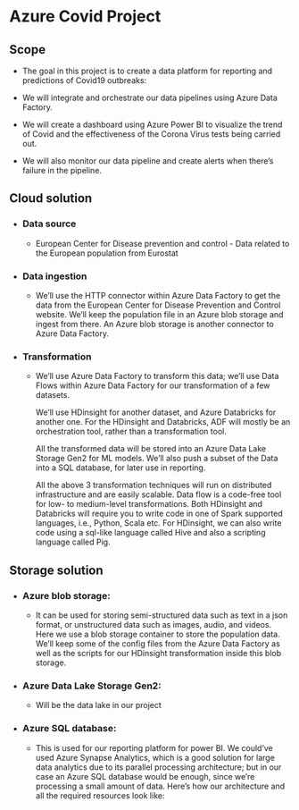 # Azure Covid Project

## Scope 

- The goal in this project is to create a data platform for reporting and predictions of Covid19 outbreaks: 

- We will integrate and orchestrate our data pipelines using Azure Data Factory. 

- We will create a dashboard using Azure Power BI to visualize the trend of Covid and the effectiveness of the Corona Virus tests being carried out. 

- We will also monitor our data pipeline and create alerts when there’s failure in the pipeline. 

## Cloud solution

- ### Data source
    - European Center for Disease prevention and control - Data related to the European population from Eurostat

- ### Data ingestion
    - We’ll use the HTTP connector within Azure Data Factory to get the data from the European Center for Disease Prevention and Control website. We’ll keep the population file in an Azure blob storage and ingest from there. An Azure blob storage is another connector to Azure Data Factory. 

- ### Transformation 

    - We’ll use Azure Data Factory to transform this data; we’ll use Data Flows within Azure Data Factory for our transformation of a few datasets.

      We’ll use HDinsight for another dataset, and Azure Databricks for another one. For the HDinsight and Databricks, ADF will mostly be an orchestration tool, rather than a transformation tool. 

      All the transformed data will be stored into an Azure Data Lake Storage Gen2 for ML models. We’ll also push a subset of the Data into a SQL database, for later use in reporting. 

      All the above 3 transformation techniques will run on distributed infrastructure and are easily scalable. Data flow is a code-free tool for low- to medium-level transformations. Both HDinsight and Databricks will require you to write code in one of Spark supported languages, i.e., Python, Scala etc. For HDinsight, we can also write code using a sql-like language called Hive and also a scripting language called Pig. 


## Storage solution

- ### Azure blob storage:
    - It can be used for storing semi-structured data such as text in a json format, or unstructured data such as images, audio, and videos. Here we  use a blob storage container to store the population data. We’ll keep some of the config files from the Azure Data Factory as well as the scripts for our HDinsight transformation inside this blob storage.

- ### Azure Data Lake Storage Gen2:
    - Will be the data lake in our project

- ### Azure SQL database:
    - This is used for our reporting platform for power BI. We could’ve used Azure Synapse Analytics, which is a good solution for large data analytics due to its parallel processing architecture; but in our case an Azure SQL database would be enough, since we’re processing a small amount of data. Here’s how our architecture and all the required resources look like: 
